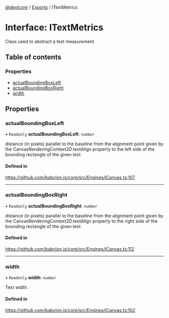[@dev/core](../README.md) / [Exports](../modules.md) / ITextMetrics

# Interface: ITextMetrics

Class used to abstract a text measurement

## Table of contents

### Properties

- [actualBoundingBoxLeft](ITextMetrics.md#actualboundingboxleft)
- [actualBoundingBoxRight](ITextMetrics.md#actualboundingboxright)
- [width](ITextMetrics.md#width)

## Properties

### actualBoundingBoxLeft

• `Readonly` **actualBoundingBoxLeft**: `number`

distance (in pixels) parallel to the baseline from the alignment point given by the CanvasRenderingContext2D.textAlign
property to the left side of the bounding rectangle of the given text

#### Defined in

https://github.com/babylon.js/core/src/Engines/ICanvas.ts:107

___

### actualBoundingBoxRight

• `Readonly` **actualBoundingBoxRight**: `number`

distance (in pixels) parallel to the baseline from the alignment point given by the CanvasRenderingContext2D.textAlign
property to the right side of the bounding rectangle of the given text

#### Defined in

https://github.com/babylon.js/core/src/Engines/ICanvas.ts:112

___

### width

• `Readonly` **width**: `number`

Text width.

#### Defined in

https://github.com/babylon.js/core/src/Engines/ICanvas.ts:102
